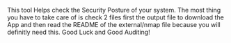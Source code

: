 This tool Helps check the Security Posture of your system.
The most thing you have to take care of is check 2 files first the output file to download the App and then read the README of the external/nmap file because you will definitly need this.
Good Luck and Good Auditing!
